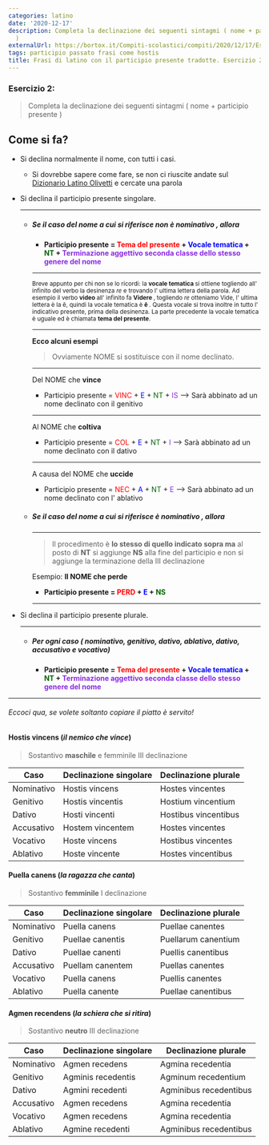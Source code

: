 ```yaml
---
categories: latino
date: '2020-12-17'
description: Completa la declinazione dei seguenti sintagmi ( nome + participio presente
  )
externalUrl: https://bortox.it/Compiti-scolastici/compiti/2020/12/17/Esercizio-2-pagina-290.html
tags: participio passato frasi come hostis
title: Frasi di latino con il participio presente tradotte. Esercizio 2 a pagina 290.
---
```


### Esercizio 2:
> Completa la declinazione dei seguenti sintagmi ( nome + participio presente )

## Come si fa?

- Si declina normalmente il nome, con tutti i casi.
    - Si dovrebbe sapere come fare, se non ci riuscite andate sul [Dizionario Latino Olivetti](https://www.dizionario-latino.com/dizionario-latino-flessione.php?) e cercate una parola
- Si declina il participio presente singolare.

    ---

    - ##### Se il **caso del nome** a cui si riferisce **non è nominativo** , allora 
        - **Participio presente = <span style="color:red"> Tema del presente </span> + <span style="color:blue"> Vocale tematica </span> + <span style="color:darkgreen"> NT </span> + <span style="color:blueviolet"> Terminazione aggettivo seconda classe dello stesso genere del nome</span>**
        
        ---
        
        <sub> Breve appunto per chi non se lo ricordi: la <b> vocale tematica </b> si ottiene togliendo all' infinito del verbo la desinenza _re_ e trovando l' ultima lettera della parola. Ad esempio il verbo <b> video </b> all' infinito fa <b> Videre </b>, togliendo <i> re </i> otteniamo Vide, l' ultima lettera è la ē, quindi la vocale tematica è <b> ē </b>. Questa vocale si trova inoltre in tutto l' indicativo presente, prima della desinenza. La parte precedente la vocale tematica è uguale ed è chiamata <b> tema del presente</b>. </sub>
        
        ---
        
        **Ecco alcuni esempi**
        > Ovviamente NOME si sostituisce con il nome declinato.
        
        ---
        
        Del NOME che **vince**
        
        - Participio presente = <span style="color:red"> VINC </span> + <span style="color:blue"> E </span> + <span style="color:darkgreen"> NT </span> + <span style="color:blueviolet"> IS </span> --> Sarà abbinato ad un nome declinato con il genitivo
        
        ---
        
        Al NOME che **coltiva**
        
        - Participio presente = <span style="color:red"> COL </span> + <span style="color:blue"> E </span> + <span style="color:darkgreen"> NT </span> + <span style="color:blueviolet"> I </span> --> Sarà abbinato ad un nome declinato con il dativo
        
        ---
        
        A causa del NOME che **uccide**
        
        - Participio presente = <span style="color:red"> NEC </span> + <span style="color:blue"> A </span> + <span style="color:darkgreen"> NT </span> + <span style="color:blueviolet"> E </span> --> Sarà abbinato ad un nome declinato con l' ablativo
    - ##### Se il **caso del nome** a cui si riferisce **è nominativo** , allora
    
        ---
        
        > Il procedimento è **lo stesso di quello indicato sopra ma** al posto di **NT** si aggiunge **NS** alla fine del participio e non si aggiunge la terminazione della III declinazione
        
        Esempio: **Il NOME che perde**
        
        - **Participio presente = <span style="color:red"> PERD </span> + <span style="color:blue"> E </span> + <span style="color:darkgreen"> NS </span>**
        
        ---
- Si declina il participio presente plurale.
    
    ---
    
    - ##### Per ogni caso ( nominativo, genitivo, dativo, ablativo, dativo, accusativo e vocativo)
        - **Participio presente = <span style="color:red"> Tema del presente </span> + <span style="color:blue"> Vocale tematica </span> + <span style="color:darkgreen"> NT </span> + <span style="color:blueviolet"> Terminazione aggettivo seconda classe dello stesso genere del nome </span>**
        
---

###### Eccoci qua, se volete soltanto copiare il piatto è servito!
        

#### Hostis vincens (_il nemico che vince_)
> Sostantivo **maschile** e femminile III declinazione

Caso|Declinazione singolare|Declinazione plurale|
|---|---|---|
Nominativo|Hostis vincens|Hostes vincentes
Genitivo|Hostis vincentis|Hostium vincentium
Dativo|Hosti vincenti|Hostibus vincentibus
Accusativo|Hostem vincentem|Hostes vincentes
Vocativo|Hoste vincens|Hostibus vincentes
Ablativo|Hoste vincente|Hostes vincentibus

#### Puella canens (_la ragazza che canta_)
>Sostantivo **femminile** I declinazione

Caso|Declinazione singolare|Declinazione plurale|
|---|---|---|
Nominativo|Puella canens|Puellae canentes
Genitivo|Puellae canentis|Puellarum canentium
Dativo|Puellae canenti|Puellis canentibus
Accusativo|Puellam canentem|Puellas canentes
Vocativo|Puella canens|Puellis canentes
Ablativo|Puella canente|Puellae canentibus

#### Agmen recendens (_la schiera che si ritira_)
>Sostantivo **neutro** III declinazione

Caso|Declinazione singolare|Declinazione plurale|
|---|---|---|
Nominativo|Agmen recedens|Agmina recedentia
Genitivo|Agminis recedentis|Agminum recedentium
Dativo|Agmini recedenti|Agminibus recedentibus
Accusativo|Agmen recedens|Agmina recedentia
Vocativo|Agmen recedens|Agmina recedentia
Ablativo|Agmine recedenti|Agminibus recedentibus
